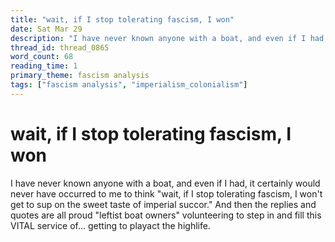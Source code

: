 ```yaml
---
title: "wait, if I stop tolerating fascism, I won"
date: Sat Mar 29
description: "I have never known anyone with a boat, and even if I had, it certainly would never have occurred to me to think 'wait, if I stop tolerating fascism, I won't..."
thread_id: thread_0865
word_count: 68
reading_time: 1
primary_theme: fascism analysis
tags: ["fascism analysis", "imperialism_colonialism"]
---
```


# wait, if I stop tolerating fascism, I won

I have never known anyone with a boat, and even if I had, it certainly would never have occurred to me to think "wait, if I stop tolerating fascism, I won't get to sup on the sweet taste of imperial succor." And then the replies and quotes are all proud "leftist boat owners" volunteering to step in and fill this VITAL service of... getting to playact the highlife.
